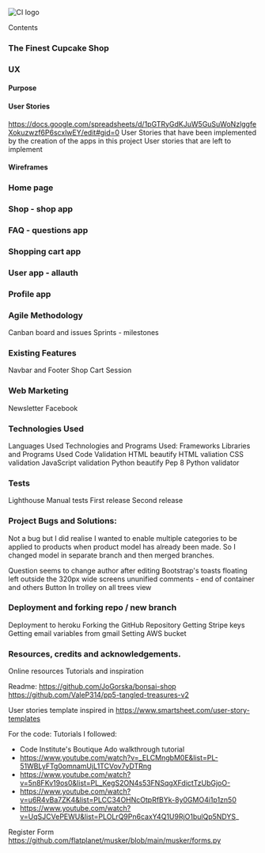 ![CI logo](https://codeinstitute.s3.amazonaws.com/fullstack/ci_logo_small.png)


Contents
### The Finest Cupcake Shop
### UX
#### Purpose
#### User Stories
https://docs.google.com/spreadsheets/d/1pGTRyGdKJuW5GuSuWoNzlggfeXokuzwzf6P6scxlwEY/edit#gid=0 
User Stories that have been implemented by the creation of the apps in this project
User stories that are left to implement
#### Wireframes
### Home page
### Shop - shop app
### FAQ - questions app
### Shopping cart app
### User app - allauth
### Profile app

### Agile Methodology
Canban board and issues
Sprints - milestones

### Existing Features
Navbar and Footer
Shop
Cart
Session 

### Web Marketing
Newsletter
Facebook

### Technologies Used
Languages Used
Technologies and Programs Used:
Frameworks Libraries and Programs Used
Code Validation
HTML beautify
HTML valiation
CSS validation
JavaScript validation
Python beautify
Pep 8
Python validator
### Tests
Lighthouse
Manual tests
First release
Second release
### Project Bugs and Solutions:

Not a bug but I did realise I wanted to enable multiple categories to be applied to products when product model has already been made. So I changed model in separate branch and then merged branches.



Question seems to change author after editing
Bootstrap's toasts floating left outside the 320px wide screens
ununified comments - end of container and others
Button In trolley on all trees view
### Deployment and forking repo / new branch
Deployment to heroku
Forking the GitHub Repository
Getting Stripe keys
Getting email variables from gmail
Setting AWS bucket



### Resources, credits and acknowledgements. 
Online resources
Tutorials and inspiration

Readme: 
https://github.com/JoGorska/bonsai-shop
https://github.com/ValeP314/pp5-tangled-treasures-v2

User stories template inspired in https://www.smartsheet.com/user-story-templates

For the code: 
Tutorials I followed:

- Code Institute's Boutique Ado walkthrough tutorial
- https://www.youtube.com/watch?v=_ELCMngbM0E&list=PL-51WBLyFTg0omnamUjL1TCVov7yDTRng
- https://www.youtube.com/watch?v=5n8FKv19os0&list=PL_KegS2ON4s53FNSqgXFdictTzUbGjoO-
- https://www.youtube.com/watch?v=u6R4vBa7ZK4&list=PLCC34OHNcOtpRfBYk-8y0GMO4i1p1zn50
- https://www.youtube.com/watch?v=UqSJCVePEWU&list=PLOLrQ9Pn6caxY4Q1U9RjO1bulQp5NDYS_


Register Form
https://github.com/flatplanet/musker/blob/main/musker/forms.py